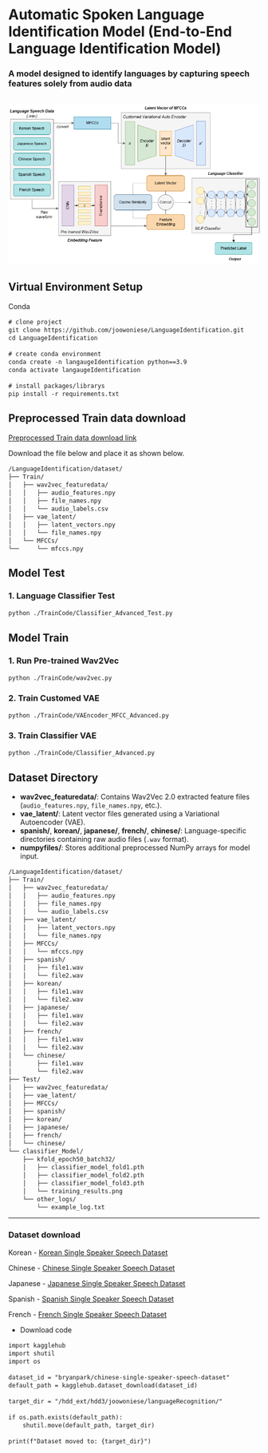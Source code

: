 # Automatic Spoken Language Identification Model (End-to-End Language Identification Model)
### A model designed to identify languages by capturing speech features solely from audio data
![Architecture](https://github.com/joowoniese/LanguageIdentification/blob/main/ModelInfo/language_fullarchitecture.drawio%20(4).png)
---

## Virtual Environment Setup
Conda
```
# clone project
git clone https://github.com/joowoniese/LanguageIdentification.git
cd LanguageIdentification

# create conda environment
conda create -n langaugeIdentification python==3.9
conda activate langaugeIdentification

# install packages/librarys
pip install -r requirements.txt
```

## Preprocessed Train data download
[Preprocessed Train data download link](https://drive.google.com/file/d/1pqDuAu3XtLFGWro0-dIOe5nYa_ti1ZEh/view?usp=sharing)

Download the file below and place it as shown below.
```
/LanguageIdentification/dataset/
├── Train/
│   ├── wav2vec_featuredata/
│   │   ├── audio_features.npy
│   │   ├── file_names.npy
│   │   └── audio_labels.csv
│   ├── vae_latent/
│   │   ├── latent_vectors.npy
│   │   └── file_names.npy
│   └── MFCCs/
└──     └── mfccs.npy

```

## Model Test
### 1. Language Classifier Test
```
python ./TrainCode/Classifier_Advanced_Test.py
```


## Model Train
### 1. Run Pre-trained Wav2Vec 
```
python ./TrainCode/wav2vec.py
```
### 2. Train Customed VAE
```
python ./TrainCode/VAEncoder_MFCC_Advanced.py
```
### 3. Train Classifier VAE
```
python ./TrainCode/Classifier_Advanced.py
```



## Dataset Directory
- **wav2vec_featuredata/**: Contains Wav2Vec 2.0 extracted feature files (`audio_features.npy`, `file_names.npy`, etc.).
- **vae_latent/**: Latent vector files generated using a Variational Autoencoder (VAE).
- **spanish/**, **korean/**, **japanese/**, **french/**, **chinese/**: Language-specific directories containing raw audio files (`.wav` format).
- **numpyfiles/**: Stores additional preprocessed NumPy arrays for model input.
```
/LanguageIdentification/dataset/
├── Train/
│   ├── wav2vec_featuredata/
│   │   ├── audio_features.npy
│   │   ├── file_names.npy
│   │   └── audio_labels.csv
│   ├── vae_latent/
│   │   ├── latent_vectors.npy
│   │   └── file_names.npy
│   ├── MFCCs/
│   │   └── mfccs.npy
│   ├── spanish/
│   │   ├── file1.wav
│   │   └── file2.wav
│   ├── korean/
│   │   ├── file1.wav
│   │   └── file2.wav
│   ├── japanese/
│   │   ├── file1.wav
│   │   └── file2.wav
│   ├── french/
│   │   ├── file1.wav
│   │   └── file2.wav
│   └── chinese/
│       ├── file1.wav
│       └── file2.wav
├── Test/
│   ├── wav2vec_featuredata/
│   ├── vae_latent/
│   ├── MFCCs/
│   ├── spanish/
│   ├── korean/
│   ├── japanese/
│   ├── french/
│   └── chinese/
└── classifier_Model/
    ├── kfold_epoch50_batch32/
    │   ├── classifier_model_fold1.pth
    │   ├── classifier_model_fold2.pth
    │   ├── classifier_model_fold3.pth
    │   └── training_results.png
    └── other_logs/
        └── example_log.txt
```
---
### Dataset download
Korean - [Korean Single Speaker Speech Dataset](https://www.kaggle.com/datasets/bryanpark/korean-single-speaker-speech-dataset)

Chinese - [Chinese Single Speaker Speech Dataset](https://www.kaggle.com/datasets/bryanpark/chinese-single-speaker-speech-dataset)

Japanese - [Japanese Single Speaker Speech Dataset](https://www.kaggle.com/datasets/bryanpark/japanese-single-speaker-speech-dataset)

Spanish - [Spanish Single Speaker Speech Dataset](https://www.kaggle.com/datasets/bryanpark/spanish-single-speaker-speech-dataset)

French - [French Single Speaker Speech Dataset](https://www.kaggle.com/datasets/bryanpark/french-single-speaker-speech-dataset)

* Download code
```
import kagglehub
import shutil
import os

dataset_id = "bryanpark/chinese-single-speaker-speech-dataset"
default_path = kagglehub.dataset_download(dataset_id)

target_dir = "/hdd_ext/hdd3/joowoniese/languageRecognition/"

if os.path.exists(default_path):
    shutil.move(default_path, target_dir)

print(f"Dataset moved to: {target_dir}")
```

